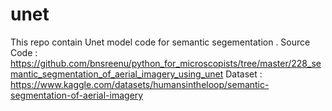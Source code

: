 # unet
This repo contain Unet model code for semantic segementation . 
Source Code : https://github.com/bnsreenu/python_for_microscopists/tree/master/228_semantic_segmentation_of_aerial_imagery_using_unet
Dataset : https://www.kaggle.com/datasets/humansintheloop/semantic-segmentation-of-aerial-imagery
